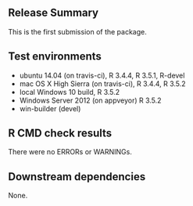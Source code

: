 ## Release Summary

This is the first submission of the package.

## Test environments

* ubuntu 14.04 (on travis-ci), R 3.4.4, R 3.5.1, R-devel
* mac OS X High Sierra (on travis-ci), R 3.4.4, R 3.5.2
* local Windows 10 build, R 3.5.2
* Windows Server 2012 (on appveyor) R 3.5.2
* win-builder (devel)

## R CMD check results

There were no ERRORs or WARNINGs.

## Downstream dependencies

None.
